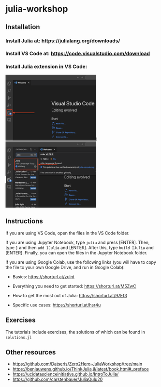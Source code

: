 # julia-workshop

## Installation

### Install Julia at: https://julialang.org/downloads/

### Install VS Code at: https://code.visualstudio.com/download

### Install Julia extension in VS Code: 

<img src="img1.png" width="300">!<img src="img2.png" width="300">

## Instructions

If you are using VS Code, open the files in the VS Code folder.

If you are using Jupyter Notebook, type `julia` and press [ENTER]. Then, type `]` and then `add IJulia` and [ENTER]. After this, type `build IJulia` and [ENTER]. Finally, you can open the files in the Jupyter Notebook folder.

If you are using Google Colab, use the following links (you will have to copy the file to your own Google Drive, and run in Google Colab):

- Basics: https://shorturl.at/zulnt

- Everything you need to get started: https://shorturl.at/M5ZwC

- How to get the most out of Julia: https://shorturl.at/97Ef3

- Specific use cases: https://shorturl.at/hsr4u

## Exercises

The tutorials include exercises, the solutions of which can be found in `solutions.jl`

## Other resources

- https://github.com/Datseris/Zero2Hero-JuliaWorkshop/tree/main
- https://benlauwens.github.io/ThinkJulia.jl/latest/book.html#_preface
- https://ucidatascienceinitiative.github.io/IntroToJulia/
- https://github.com/carstenbauer/JuliaOulu20
